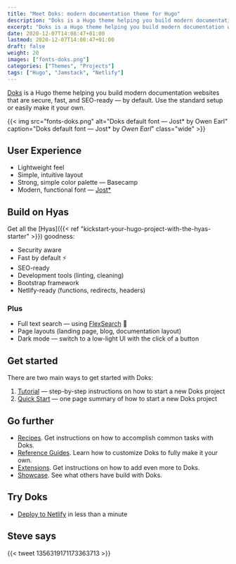```yaml
---
title: "Meet Doks: modern documentation theme for Hugo"
description: "Doks is a Hugo theme helping you build modern documentation websites that are secure, fast, and SEO-ready — by default."
excerpt: "Doks is a Hugo theme helping you build modern documentation websites that are secure, fast, and SEO-ready — by default."
date: 2020-12-07T14:08:47+01:00
lastmod: 2020-12-07T14:08:47+01:00
draft: false
weight: 20
images: ["fonts-doks.png"]
categories: ["Themes", "Projects"]
tags: ["Hugo", "Jamstack", "Netlify"]
---
```


[Doks](https://getdoks.org/) is a Hugo theme helping you build modern documentation websites that are secure, fast, and SEO-ready — by default. Use the standard setup or easily make it your own.

{{< img src="fonts-doks.png" alt="Doks default font — Jost\* by Owen Earl" caption="Doks default font — Jost* by <em>Owen Earl</em>" class="wide" >}}

## User Experience

- Lightweight feel
- Simple, intuitive layout
- Strong, simple color palette — Basecamp
- Modern, functional font — [Jost*](https://indestructibletype.com/Jost.html)

## Build on Hyas

Get all the [Hyas]({{< ref "kickstart-your-hugo-project-with-the-hyas-starter" >}}) goodness:

- Security aware
- Fast by default ⚡️
- SEO-ready
- Development tools (linting, cleaning)
- Bootstrap framework
- Netlify-ready (functions, redirects, headers)

### Plus

- Full text search — using [FlexSearch](https://github.com/nextapps-de/flexsearch) 🚀
- Page layouts (landing page, blog, documentation layout)
- Dark mode — switch to a low-light UI with the click of a button

## Get started

There are two main ways to get started with Doks:

1. [Tutorial](https://getdoks.org/tutorial/introduction/) — step-by-step instructions on how to start a new Doks project
2. [Quick Start](https://getdoks.org/docs/prologue/quick-start/) — one page summary of how to start a new Doks project

## Go further

- [Recipes](https://getdoks.org/docs/recipes/project-configuration/). Get instructions on how to accomplish common tasks with Doks.
- [Reference Guides](https://getdoks.org/docs/reference-guides/security/). Learn how to customize Doks to fully make it your own.
- [Extensions](https://getdoks.org/docs/extensions/add-google-fonts/). Get instructions on how to add even more to Doks.
- [Showcase](https://getdoks.org/showcase/parietal-numerics-documentation/). See what others have build with Doks.

## Try Doks

- [Deploy to Netlify](https://app.netlify.com/start/deploy?repository=https://github.com/h-enk/doks) in less than a minute

## Steve says

{{< tweet 1356319171173363713 >}}
